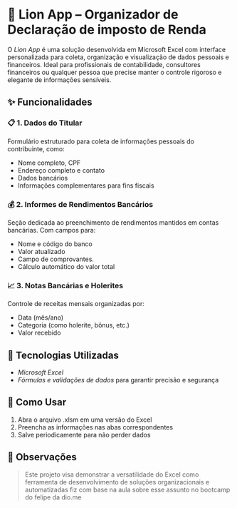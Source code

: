 # 🦁 Lion App – Organizador de Declaração de imposto de Renda

O *Lion App* é uma solução desenvolvida em Microsoft Excel com interface personalizada para coleta, organização e visualização de dados pessoais e financeiros. Ideal para profissionais de contabilidade, consultores financeiros ou qualquer pessoa que precise manter o controle rigoroso e elegante de informações sensíveis.

## ✨ Funcionalidades

### 📋 1. Dados do Titular
Formulário estruturado para coleta de informações pessoais do contribuinte, como:
- Nome completo, CPF
- Endereço completo e contato
- Dados bancários
- Informações complementares para fins fiscais

### 💰 2. Informes de Rendimentos Bancários
Seção dedicada ao preenchimento de rendimentos mantidos em contas bancárias. Com campos para:
- Nome e código do banco
- Valor atualizado
- Campo de comprovantes.
- Cálculo automático do valor total

### 📈 3. Notas Bancárias e Holerites
Controle de receitas mensais organizadas por:
- Data (mês/ano)
- Categoria (como holerite, bônus, etc.)
- Valor recebido

## 🧰 Tecnologias Utilizadas
- *Microsoft Excel*
- *Fórmulas e validações de dados* para garantir precisão e segurança

## 🚀 Como Usar
1. Abra o arquivo .xlsm em uma versão do Excel
2. Preencha as informações nas abas correspondentes
4. Salve periodicamente para não perder dados

## 📌 Observações
> Este projeto visa demonstrar a versatilidade do Excel como ferramenta de desenvolvimento de soluções organizacionais e automatizadas fiz com base na aula sobre esse assunto no bootcamp do felipe da dio.me
